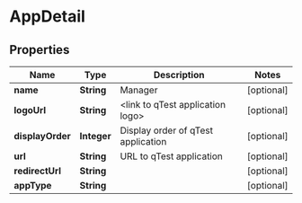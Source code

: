 
# AppDetail

## Properties
Name | Type | Description | Notes
------------ | ------------- | ------------- | -------------
**name** | **String** | Manager |  [optional]
**logoUrl** | **String** | &lt;link to qTest application logo&gt; |  [optional]
**displayOrder** | **Integer** | Display order of qTest application |  [optional]
**url** | **String** | URL to qTest application |  [optional]
**redirectUrl** | **String** |  |  [optional]
**appType** | **String** |  |  [optional]



